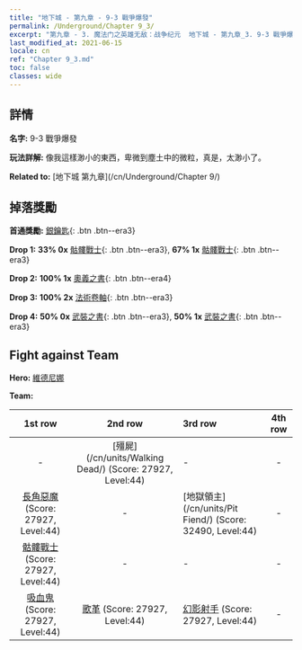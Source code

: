 ```yaml
---
title: "地下城 - 第九章 - 9-3 戰爭爆發"
permalink: /Underground/Chapter 9_3/
excerpt: "第九章 - 3. 魔法门之英雄无敌：战争纪元  地下城 - 第九章_3. 9-3 戰爭爆發"
last_modified_at: 2021-06-15
locale: cn
ref: "Chapter 9_3.md"
toc: false
classes: wide
---
```


## 詳情

 **名字:** 9-3 戰爭爆發

 **玩法詳解:**       像我這樣渺小的東西，卑微到塵土中的微粒，真是，太渺小了。

 **Related to:** [地下城 第九章](/cn/Underground/Chapter 9/)

## 掉落獎勵

 **首通獎勵:** [銀鑰匙](/cn/Items/con_693/){: .btn .btn--era3}

 **Drop 1:** **33% 0x** [骷髏戰士](/cn/Items/unt_208/){: .btn .btn--era3}, **67% 1x** [骷髏戰士](/cn/Items/unt_208/){: .btn .btn--era3}

 **Drop 2:** **100% 1x** [奧義之書](/cn/Items/mat_39/){: .btn .btn--era4}

 **Drop 3:** **100% 2x** [法術卷軸](/cn/Items/con_694/){: .btn .btn--era3}

 **Drop 4:** **50% 0x** [武裝之書](/cn/Items/mat_32/){: .btn .btn--era3}, **50% 1x** [武裝之書](/cn/Items/mat_32/){: .btn .btn--era3}


## Fight against Team
 **Hero:** [維德尼娜](/cn/heroes/Vidomina/)

 **Team:**


  | 1st row | 2nd row | 3rd row | 4th row |
  |:----:|:----:|:----|:----:|
  | - | [殭屍](/cn/units/Walking Dead/) (Score: 27927, Level:44)  | - | - |
  | [長角惡魔](/cn/units/Demon/) (Score: 27927, Level:44)  | - | [地獄領主](/cn/units/Pit Fiend/) (Score: 32490, Level:44)  | - |
  | [骷髏戰士](/cn/units/Skeleton/) (Score: 27927, Level:44)  | - | - | - |
  | [吸血鬼](/cn/units/Vampire/) (Score: 27927, Level:44)  | [歌革](/cn/units/Gog/) (Score: 27927, Level:44)  | [幻影射手](/cn/units/Sharpshooter/) (Score: 27927, Level:44)  | - |


